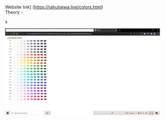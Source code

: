 
Website link] (https://rahulsewa.live/colors.html)
</br>
Theory -











s







 ![Screenshot](colors.png)

